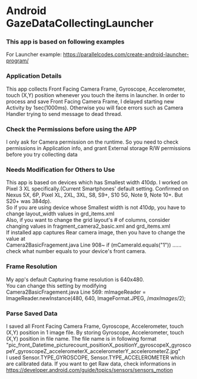 # Android GazeDataCollectingLauncher
### This app is based on following examples

For Launcher example: https://parallelcodes.com/create-android-launcher-program/
### Application Details
This app collects Front Facing Camera Frame, Gyroscope, Accelerometer, touch (X,Y) position whenever you touch the items in launcher. In order to process and save Front Facing Camera Frame, I delayed starting new Activity by 1sec(1000ms). Otherwise you will face errors such as Camera Handler trying to send message to dead thread.
### Check the Permissions before using the APP
I only ask for Camera permission on the runtime. So you need to check permissions in Application info, and grant External storage R/W permissions before you try collecting data
### Needs Modification for Others to Use
This app is based on devices which has Smallest width 410dp. I worked on Pixel 3 XL specifically.(Current Smartphones' default setting. Confirmed on Nexus 5X, 6P, Pixel XL, 2XL, 3XL, S8, S9+, S10 5G, Note 9, Note 10+. But S20+ was 384dp). <br>
So if you are using device whose Smallest width is not 410dp, you have to change layout_width values in grd_items.xml<br>
Also, if you want to change the grid layout's # of columns, consider changing values in fragment_camera2_basic.xml and grd_items.xml<br>
If installed app captures Rear camera image, then you have to change the value at <br>Camera2BasicFragement.java Line 908~ if (mCameraId.equals("1")) ...... check what number equals to your device's front camera.
### Frame Resolution
My app's default Capturing frame resolution is 640x480.<br>
You can change this setting by modifying <br>Camera2BasicFragement.java Line 569: mImageReader = ImageReader.newInstance(480, 640, ImageFormat.JPEG, /*maxImages*/2);<br>
### Parse Saved Data
I saved all Front Facing Camera Frame, Gyroscope, Accelerometer, touch (X,Y) position in 1 image file. By storing Gyroscope, Accelerometer, touch (X,Y) position in file name. The file name is in following format<br> "pic_front_Datetime_picturecount_positionX_positionY_gyroscopeX_gyroscopeY_gyroscopeZ_accelerometerX_accelerometerY_accelerometerZ.jpg"<br>
I used Sensor.TYPE_GYROSCOPE, Sensor.TYPE_ACCELEROMETER which are calibrated data. If you want to get Raw data, check informations in https://developer.android.com/guide/topics/sensors/sensors_motion

